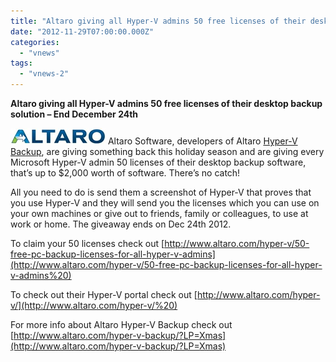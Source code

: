 ```yaml
---
title: "Altaro giving all Hyper-V admins 50 free licenses of their desktop backup solution"
date: "2012-11-29T07:00:00.000Z"
categories: 
  - "vnews"
tags: 
  - "vnews-2"
---
```


**Altaro giving all Hyper-V admins 50 free licenses of their desktop backup solution – End December 24th**

[![altaro](images/altaro_thumb.jpg "altaro")](https://www.ivobeerens.nl/wp-content/uploads/2012/11/altaro3.jpg) Altaro Software, developers of Altaro [Hyper-V Backup](http://www.altaro.com/hyper-v-backup/), are giving something back this holiday season and are giving every Microsoft Hyper-V admin 50 licenses of their desktop backup software, that’s up to $2,000 worth of software. There’s no catch!

All you need to do is send them a screenshot of Hyper-V that proves that you use Hyper-V and they will send you the licenses which you can use on your own machines or give out to friends, family or colleagues, to use at work or home. The giveaway ends on Dec 24th 2012.

To claim your 50 licenses check out [http://www.altaro.com/hyper-v/50-free-pc-backup-licenses-for-all-hyper-v-admins](http://www.altaro.com/hyper-v/50-free-pc-backup-licenses-for-all-hyper-v-admins%20)

To check out their Hyper-V portal check out [http://www.altaro.com/hyper-v/](http://www.altaro.com/hyper-v/%20)

For more info about Altaro Hyper-V Backup check out [http://www.altaro.com/hyper-v-backup/?LP=Xmas](http://www.altaro.com/hyper-v-backup/?LP=Xmas)
